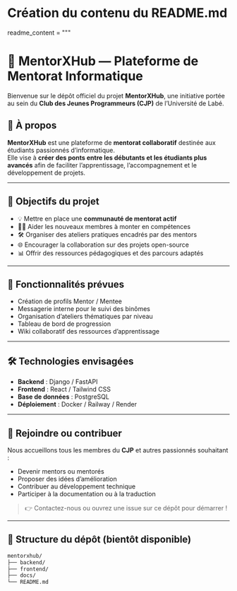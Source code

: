# Création du contenu du README.md
readme_content = """
# 👥 MentorXHub — Plateforme de Mentorat Informatique

Bienvenue sur le dépôt officiel du projet **MentorXHub**, une initiative portée au sein du **Club des Jeunes Programmeurs (CJP)** de l’Université de Labé.

## 📌 À propos

**MentorXHub** est une plateforme de **mentorat collaboratif** destinée aux étudiants passionnés d’informatique.  
Elle vise à **créer des ponts entre les débutants et les étudiants plus avancés** afin de faciliter l’apprentissage, l’accompagnement et le développement de projets.

---

## 🚀 Objectifs du projet

- 💡 Mettre en place une **communauté de mentorat actif**
- 🧑‍🏫 Aider les nouveaux membres à monter en compétences
- 🛠️ Organiser des ateliers pratiques encadrés par des mentors
- 🌐 Encourager la collaboration sur des projets open-source
- 📊 Offrir des ressources pédagogiques et des parcours adaptés

---

## 🔧 Fonctionnalités prévues

- Création de profils Mentor / Mentee
- Messagerie interne pour le suivi des binômes
- Organisation d’ateliers thématiques par niveau
- Tableau de bord de progression
- Wiki collaboratif des ressources d’apprentissage

---

## 🛠️ Technologies envisagées

- **Backend** : Django / FastAPI
- **Frontend** : React / Tailwind CSS
- **Base de données** : PostgreSQL
- **Déploiement** : Docker / Railway / Render

---

## 🤝 Rejoindre ou contribuer

Nous accueillons tous les membres du **CJP** et autres passionnés souhaitant :
- Devenir mentors ou mentorés
- Proposer des idées d’amélioration
- Contribuer au développement technique
- Participer à la documentation ou à la traduction

> 👉 Contactez-nous ou ouvrez une issue sur ce dépôt pour démarrer !

---

## 📁 Structure du dépôt (bientôt disponible)

```bash
mentorxhub/
├── backend/
├── frontend/
├── docs/
└── README.md
